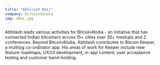 ```yaml
---
title: "Abhilash Nair"
company: Bitcoin4India
img: abhi.jpg
---
```


Abhilash leads various activities for Bitcoin4India - an initiative that has connected Indian bitcoiners across 15+ cities over 30+ meetups and 2 conferences. Beyond Bitcoin4India, Abhilash contributes to Bitcoin Keeper, a multisig co-ordinator app. His areas of work for Keeper include new feature roadmaps, UX/UI development, in-app content, user acceptance testing and customer hand-holding.